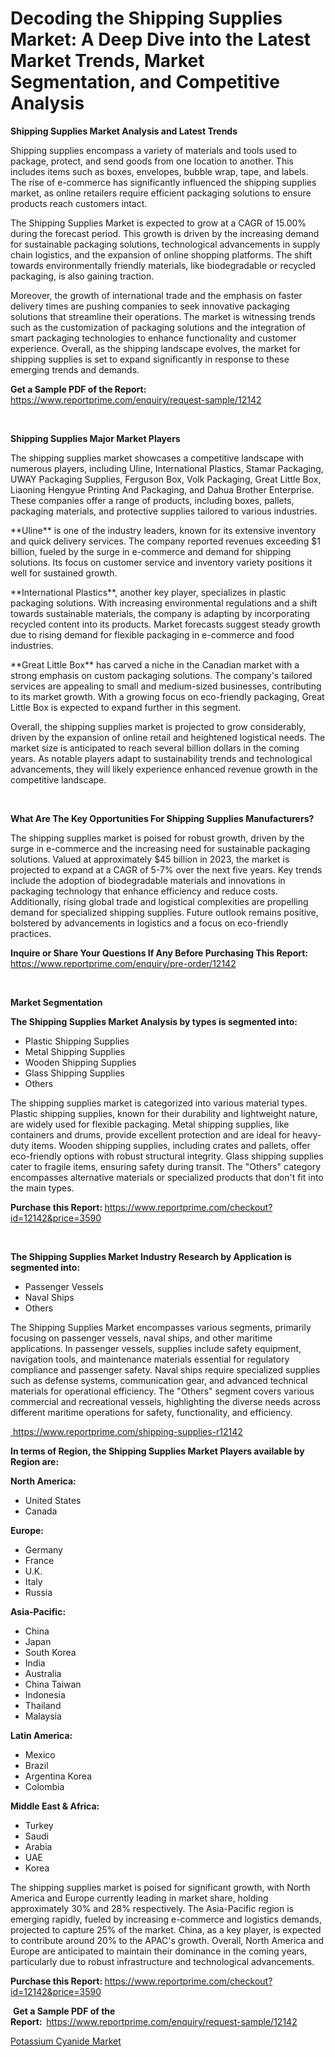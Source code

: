 <p><h1>Decoding the Shipping Supplies Market: A Deep Dive into the Latest Market Trends, Market Segmentation, and Competitive Analysis</h1></p><p><strong>Shipping Supplies Market Analysis and Latest Trends</strong></p>
<p><p>Shipping supplies encompass a variety of materials and tools used to package, protect, and send goods from one location to another. This includes items such as boxes, envelopes, bubble wrap, tape, and labels. The rise of e-commerce has significantly influenced the shipping supplies market, as online retailers require efficient packaging solutions to ensure products reach customers intact.</p><p>The Shipping Supplies Market is expected to grow at a CAGR of 15.00% during the forecast period. This growth is driven by the increasing demand for sustainable packaging solutions, technological advancements in supply chain logistics, and the expansion of online shopping platforms. The shift towards environmentally friendly materials, like biodegradable or recycled packaging, is also gaining traction. </p><p>Moreover, the growth of international trade and the emphasis on faster delivery times are pushing companies to seek innovative packaging solutions that streamline their operations. The market is witnessing trends such as the customization of packaging solutions and the integration of smart packaging technologies to enhance functionality and customer experience. Overall, as the shipping landscape evolves, the market for shipping supplies is set to expand significantly in response to these emerging trends and demands.</p></p>
<p><strong>Get a Sample PDF of the Report:&nbsp;</strong> <a href="https://www.reportprime.com/enquiry/request-sample/12142?utm_campaign=2882&utm_medium=2&utm_source=Github&utm_content=ia&utm_term=18032025&utm_id=shipping-supplies">https://www.reportprime.com/enquiry/request-sample/12142</a></p>
<p>&nbsp;</p>
<p><strong>Shipping Supplies Major Market Players</strong></p>
<p><p>The shipping supplies market showcases a competitive landscape with numerous players, including Uline, International Plastics, Stamar Packaging, UWAY Packaging Supplies, Ferguson Box, Volk Packaging, Great Little Box, Liaoning Hengyue Printing And Packaging, and Dahua Brother Enterprise. These companies offer a range of products, including boxes, pallets, packaging materials, and protective supplies tailored to various industries.</p><p>**Uline** is one of the industry leaders, known for its extensive inventory and quick delivery services. The company reported revenues exceeding $1 billion, fueled by the surge in e-commerce and demand for shipping solutions. Its focus on customer service and inventory variety positions it well for sustained growth.</p><p>**International Plastics**, another key player, specializes in plastic packaging solutions. With increasing environmental regulations and a shift towards sustainable materials, the company is adapting by incorporating recycled content into its products. Market forecasts suggest steady growth due to rising demand for flexible packaging in e-commerce and food industries.</p><p>**Great Little Box** has carved a niche in the Canadian market with a strong emphasis on custom packaging solutions. The company's tailored services are appealing to small and medium-sized businesses, contributing to its market growth. With a growing focus on eco-friendly packaging, Great Little Box is expected to expand further in this segment.</p><p>Overall, the shipping supplies market is projected to grow considerably, driven by the expansion of online retail and heightened logistical needs. The market size is anticipated to reach several billion dollars in the coming years. As notable players adapt to sustainability trends and technological advancements, they will likely experience enhanced revenue growth in the competitive landscape.</p></p>
<p>&nbsp;</p>
<p><strong>What Are The Key Opportunities For Shipping Supplies Manufacturers?</strong></p>
<p><p>The shipping supplies market is poised for robust growth, driven by the surge in e-commerce and the increasing need for sustainable packaging solutions. Valued at approximately $45 billion in 2023, the market is projected to expand at a CAGR of 5-7% over the next five years. Key trends include the adoption of biodegradable materials and innovations in packaging technology that enhance efficiency and reduce costs. Additionally, rising global trade and logistical complexities are propelling demand for specialized shipping supplies. Future outlook remains positive, bolstered by advancements in logistics and a focus on eco-friendly practices.</p></p>
<p><strong>Inquire or Share Your Questions If Any Before Purchasing This Report:</strong> <a href="https://www.reportprime.com/enquiry/pre-order/12142?utm_campaign=2882&utm_medium=2&utm_source=Github&utm_content=ia&utm_term=18032025&utm_id=shipping-supplies">https://www.reportprime.com/enquiry/pre-order/12142</a></p>
<p>&nbsp;</p>
<p><strong>Market Segmentation</strong></p>
<p><strong>The Shipping Supplies Market Analysis by types is segmented into:</strong></p>
<p><ul><li>Plastic Shipping Supplies</li><li>Metal Shipping Supplies</li><li>Wooden Shipping Supplies</li><li>Glass Shipping Supplies</li><li>Others</li></ul></p>
<p><p>The shipping supplies market is categorized into various material types. Plastic shipping supplies, known for their durability and lightweight nature, are widely used for flexible packaging. Metal shipping supplies, like containers and drums, provide excellent protection and are ideal for heavy-duty items. Wooden shipping supplies, including crates and pallets, offer eco-friendly options with robust structural integrity. Glass shipping supplies cater to fragile items, ensuring safety during transit. The "Others" category encompasses alternative materials or specialized products that don't fit into the main types.</p></p>
<p><strong>Purchase this Report:&nbsp;</strong><a href="https://www.reportprime.com/checkout?id=12142&price=3590&utm_campaign=2882&utm_medium=2&utm_source=Github&utm_content=ia&utm_term=18032025&utm_id=shipping-supplies">https://www.reportprime.com/checkout?id=12142&price=3590</a></p>
<p>&nbsp;</p>
<p><strong>The Shipping Supplies Market Industry Research by Application is segmented into:</strong></p>
<p><ul><li>Passenger Vessels</li><li>Naval Ships</li><li>Others</li></ul></p>
<p><p>The Shipping Supplies Market encompasses various segments, primarily focusing on passenger vessels, naval ships, and other maritime applications. In passenger vessels, supplies include safety equipment, navigation tools, and maintenance materials essential for regulatory compliance and passenger safety. Naval ships require specialized supplies such as defense systems, communication gear, and advanced technical materials for operational efficiency. The "Others" segment covers various commercial and recreational vessels, highlighting the diverse needs across different maritime operations for safety, functionality, and efficiency.</p></p>
<p><a href="https://www.reportprime.com/shipping-supplies-r12142?utm_campaign=2882&utm_medium=2&utm_source=Github&utm_content=ia&utm_term=18032025&utm_id=shipping-supplies">&nbsp;https://www.reportprime.com/shipping-supplies-r12142</a></p>
<p><strong>In terms of Region, the Shipping Supplies Market Players available by Region are:</strong></p>
<p>
    <p> <strong> North America: </strong>
        <ul>
            <li>United States</li>
            <li>Canada</li>
        </ul>
        </p> 
    <p> <strong> Europe: </strong>
        <ul>
            <li>Germany</li>
            <li>France</li>
            <li>U.K.</li>
            <li>Italy</li>
            <li>Russia</li>
        </ul>
        </p> 
    <p> <strong> Asia-Pacific: </strong>
        <ul>
            <li>China</li>
            <li>Japan</li>
            <li>South Korea</li>
            <li>India</li>
            <li>Australia</li>
            <li>China Taiwan</li>
            <li>Indonesia</li>
            <li>Thailand</li>
            <li>Malaysia</li>
        </ul>
        </p> 
    <p> <strong> Latin America: </strong>
        <ul>
            <li>Mexico</li>
            <li>Brazil</li>
            <li>Argentina Korea</li>
            <li>Colombia</li>
        </ul>
        </p> 
    <p> <strong> Middle East & Africa: </strong>
        <ul>
            <li>Turkey</li>
            <li>Saudi</li>
            <li>Arabia</li>
            <li>UAE</li>
            <li>Korea</li>
        </ul>
    </p>
    </p>
<p><p>The shipping supplies market is poised for significant growth, with North America and Europe currently leading in market share, holding approximately 30% and 28% respectively. The Asia-Pacific region is emerging rapidly, fueled by increasing e-commerce and logistics demands, projected to capture 25% of the market. China, as a key player, is expected to contribute around 20% to the APAC's growth. Overall, North America and Europe are anticipated to maintain their dominance in the coming years, particularly due to robust infrastructure and technological advancements.</p></p>
<p><strong>Purchase this Report: </strong><a href="https://www.reportprime.com/checkout?id=12142&price=3590&utm_campaign=2882&utm_medium=2&utm_source=Github&utm_content=ia&utm_term=18032025&utm_id=shipping-supplies">https://www.reportprime.com/checkout?id=12142&price=3590</a></p>
<p>&nbsp;<strong>Get a Sample PDF of the Report:&nbsp;&nbsp;</strong><a href="https://www.reportprime.com/enquiry/request-sample/12142?utm_campaign=2882&utm_medium=2&utm_source=Github&utm_content=ia&utm_term=18032025&utm_id=shipping-supplies">https://www.reportprime.com/enquiry/request-sample/12142</a></p>
<p><strong></strong></p>
<p><p><a href="https://github.com/chaturberville8181/Market-Research-Report-List-1/blob/main/potassium-cyanide-market.md?utm_campaign=2882&utm_medium=2&utm_source=Github&utm_content=ia&utm_term=18032025&utm_id=shipping-supplies">Potassium Cyanide Market</a></p></p>
